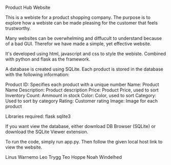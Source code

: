 Product Hub Website

This is a webiste for a product shopping company. The purpose is to explore how a webiste can be made
pleasing for the customer that feels trustworthy. 

Many websites can be overwhelming and diffucult to understand because of a bad GUI.
Therefor we have made a simple, yet effective website.

It's developed using html, javascript and css to style the webiste. Combined with python and flask as the framework.

A database is created using SQLite. Each product is stored in the database with the following information:

Product ID: Specifies each product with a unique number
Name: Product Name
Description: Product description
Price: Product Price, used to sort
Inventory Count: Ammount in stock
Color: Color, used to sort
Category: Used to sort by category
Rating: Customer rating
Image: Image for each product

Libraries required:
flask
sqlite3

If you want view the database, either download DB Browser (SQLite) or download the SQLite Viewer extension.

To run the code, simply run app.py. Then follow the given local host link to view the website.

Linus Warnemo
Leo Trygg
Teo Hoppe
Noah Windelhed

